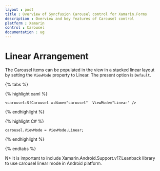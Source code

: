 ```yaml
---
layout : post
title : Overview of Syncfusion Carousel control for Xamarin.Forms
description : Overview and key features of Carousel control
platform : Xamarin
control : Carousel
documentation : ug
---
```


# Linear Arrangement

The Carousel items can be populated in the view in a stacked linear layout by setting the `ViewMode` property to Linear. The present option is `Default`.

{% tabs %}

{% highlight xaml %}

	<carousel:SfCarousel x:Name="carousel"  ViewMode="Linear" />
	
{% endhighlight %}

{% highlight C# %}

	carousel.ViewMode = ViewMode.Linear;

{% endhighlight %}

{% endtabs %}


N> It is important to include Xamarin.Android.Support.v17.Leanback library to use carousel linear mode in Android platform.



